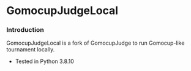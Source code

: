 # GomocupJudgeLocal

### Introduction
GomocupJudgeLocal is a fork of GomocupJudge to run Gomocup-like tournament locally.

* Tested in Python 3.8.10

